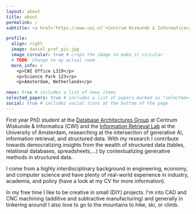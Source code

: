 ```yaml
---
layout: about
title: about
permalink: /
subtitle: <a href='https://www.cwi.nl'>Centrum Wiskunde & Informatica</a>. <a href='https://www.uva.nl'>University of Amsterdam</a>. Bridging structured data and generative AI.

profile:
  align: right
  image: daniel_prof_pic.jpg
  image_circular: true # crops the image to make it circular
  # TODO: Change to my actual room
  more_info: >
    <p>CWI Office L319</p>
    <p>Science Park 123</p>
    <p>Amsterdam, Netherlands</p>

news: true # includes a list of news items
selected_papers: true # includes a list of papers marked as "selected={true}"
social: true # includes social icons at the bottom of the page
---
```


First year PhD student at the [Database Architectures Group](https://www.cwi.nl/en/groups/database-architectures/) at
Centrum Wiskunde & Informatica (CWI) and the [Information Retrieval Lab](https://irlab.science.uva.nl/) at the
University of Amsterdam, researching at the intersection of generative AI, information retrieval, and structured data.
With my research I contribute towards democratizing insights from the wealth of structured data (tables, relational
databases, spreadsheets,...) by contextualizing generative methods in structured data.

I come from a highly interdisciplinary background in engineering, economy, and computer science and have plenty of
real-world experience in industry, academia, and policy (have a look at my CV for more information).

In my free time I like to be creative in small (DIY) projects. I'm into CAD and CNC machining (additive and subtractive 
manufacturing) and generally in tinkering around! I also love to go to the mountains to hike, ski, or climb.
